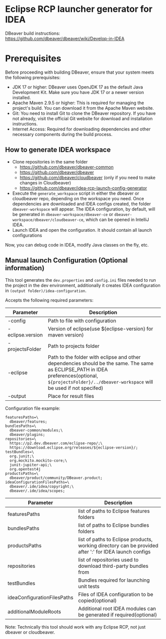 # Eclipse RCP launcher generator for IDEA

DBeaver build instructions: https://github.com/dbeaver/dbeaver/wiki/Develop-in-IDEA

# Prerequisites
Before proceeding with building DBeaver, ensure that your system meets the following prerequisites:

* JDK 17 or higher: DBeaver uses OpenJDK 17 as the default Java Development Kit. Make sure you have JDK 17 or a newer version installed.
* Apache Maven 2.9.5 or higher: This is required for managing the project's build. You can download it from the Apache Maven website.
* Git: You need to install Git to clone the DBeaver repository. If you have not already, visit the official Git website for download and installation instructions.
* Internet Access: Required for downloading dependencies and other necessary components during the build process.

## How to generate IDEA workspace
- Clone repositories in the same folder
  - https://github.com/dbeaver/dbeaver-common
  - https://github.com/dbeaver/dbeaver
  - https://github.com/dbeaver/cloudbeaver (only if you need to make changes in Cloudbeaver)
  - https://github.com/dbeaver/idea-rcp-launch-config-generator
- Execute the `generate_workspace` script in either the dbeaver or cloudbeaver repo, depending on the workspace you need.
Once dependencies are downloaded and IDEA configs created, the folder `dbeaver-workspace` will appear. The IDEA configuration, by default, will be generated in `dbeaver-workspace/dbeaver-ce` or `dbeaver-workspace/dbeaver/cloudbeaver-ce`, which can be opened in IntelliJ IDEA.
- Launch IDEA and open the configuration. It should contain all launch configurations

Now, you can debug code in IDEA, modify Java classes on the fly, etc.

## Manual launch Configuration (Optional information)

This tool generates the `dev.properties` and `config.ini` files needed to run the project in the dev environment, additionally it creates IDEA configuration in `(output folder)/idea-configuration`.

Accepts the following required parameters:

Parameter | Description
------|----
-config | Path to file with configuration
-eclipse.version | Version of eclipse(use ${eclipse-version} for maven version)
-projectsFolder | Path to projects folder
-eclipse | Path to the folder with eclipse and other dependencies should be the same. The same as ECLIPSE_PATH in IDEA preferences(optional, `${projectsFolder}/../dbeaver-workspace` will be used if not specifed)
-output | Place for result files


Configuration file example:
```properties
featuresPaths=\
  dbeaver/features;
bundlesPaths=\
  dbeaver-common/modules;\
  dbeaver/plugins;
repositories=\
  https://p2.dev.dbeaver.com/eclipse-repo/;\
  https://download.eclipse.org/releases/${eclipse-version}/;
testBundles=\
  org.junit;\
  org.mockito.mockito-core;\
  junit-jupiter-api;\
  org.opentest4j
productsPaths=\
  dbeaver/product/community/DBeaver.product;
ideaConfigurationFilesPaths=\
  dbeaver/.ide/idea/copyright;\
  dbeaver/.ide/idea/scopes;
```
Parameter | Description
------|----
featuresPaths | list of paths to Eclipse features folders  
bundlesPaths | list of paths to Eclipse bundles folders
productsPaths | list of paths to Eclipse products, working directory can be provided after ':' for IDEA launch configs
repositories | list of repositories used to download third-party bundles from
testBundles | Bundles required for launching unit tests
ideaConfigurationFilesPaths | Files of IDEA configuration to be copied(optional)
additionalModuleRoots | Additional root IDEA modules can be generated if required(optional) 

Note: Technically this tool should work with any Eclipse RCP, not just dbeaver or cloudbeaver.
